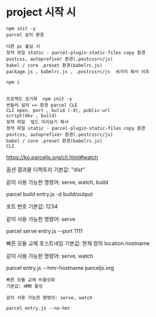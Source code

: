 # project 시작 시 
```
npm init -y
parcel 설치 환경

다른 pc 옮길 시
정적 파일 static - parcel-plugin-static-files copy 환경
postcss, autoprefixer 환경(.postcssrc/js)
babel / core .preset 환경(babelrc.js)
package.js , babelrc.js , .postcssrc/js  세가지 복사 이후

npm i


프로젝트 초기화  npm init -y
번들러 설치 => 환경 parcel CLE
CLI open, port , bulid (-d), public-url
script(dev , build)
정적 파일  빌드 미리보기 복사
정적 파일 static - parcel-plugin-static-files copy 환경
postcss, autoprefixer 환경(.postcssrc/js)
babel / core .preset 환경(babelrc.js)
CLI
```

https://ko.parceljs.org/cli.html#watch

옵션
결과물 디렉토리
기본값: "dist"

같이 사용 가능한 명령어: serve, watch, build

parcel build entry.js -d build/output


포트 번호
기본값: 1234

같이 사용 가능한 명령어: serve

parcel serve entry.js --port 1111


빠른 모듈 교체 호스트네임
기본값: 현재 창의 location.hostname

같이 사용 가능한 명령어: serve, watch

parcel entry.js --hmr-hostname parceljs.org

```
빠른 모듈 교체 비활성화
기본값: HMR 활성

같이 사용 가능한 명령어: serve, watch

parcel entry.js --no-hmr
```